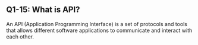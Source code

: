 ## Q1-15: What is API?

An API (Application Programming Interface) is a set of protocols and tools that allows different software applications to communicate and interact with each other.